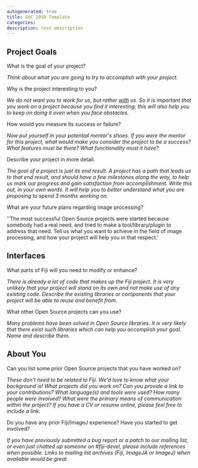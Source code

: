 ```yaml
---
autogenerated: true
title: SoC 2010 Template
categories: 
description: test description
---
```


Project Goals
-------------

What is the goal of your project?

*Think about what you are going to try to accomplish with your project.*

Why is the project interesting to you?

*We do not want you to work for us, but rather <u>with</u> us. So it is important that you work on a project because you find it interesting; this will also help you to keep on doing it even when you face obstacles.*

How would you measure its success or failure?

*Now put yourself in your potential mentor's shoes. If you were the mentor for this project, what would make you consider the project to be a success? What features must be there? What functionality must it have?*

Describe your project in more detail.

*The goal of a project is just its end result. A project has a path that leads us to that end result, and should have a few milestones along the way, to help us mark our progress and gain satisfaction from accomplishment. Write this out, in your own words. It will help you to better understand what you are proposing to spend 3 months working on.*

What are your future plans regarding image processing?

''The most successful Open Source projects were started because somebody had a real need, and tried to make a tool/library/plugin to address that need. Tell us what you want to achieve in the field of image processing, and how your project will help you in that respect.'

Interfaces
----------

What parts of Fiji will you need to modify or enhance?

*There is already a lot of code that makes up the Fiji project. It is very unlikely that your project will stand on its own and not make use of any existing code. Describe the existing libraries or components that your project will be able to reuse and benefit from.*

What other Open Source projects can you use?

*Many problems have been solved in Open Source libraries. It is very likely that there exist such libraries which can help you accomplish your goal. Name and describe them.*

About You
---------

Can you list some prior Open Source projects that you have worked on?

*These don't need to be related to Fiji. We'd love to know what your background is! What projects did you work on? Can you provide a link to your contributions? What language(s) and tools were used? How many people were involved? What were the primary means of communication within the project? If you have a CV or resume online, please feel free to include a link.*

Do you have any prior Fiji/ImageJ experience? Have you started to get involved?

*If you have previously submitted a bug report or a patch to our mailing list, or even just chatted up someone on \#fiji-devel, please include references when possible. Links to mailing list archives (Fiji, ImageJA or ImageJ) when available would be great.*
